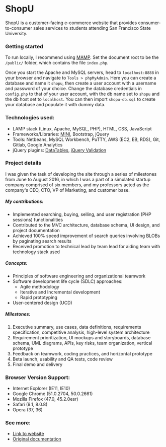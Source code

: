 # ShopU

ShopU is a customer-facing e-commerce website that provides consumer-to-consumer
sales services to students attending San Francisco State University.

### Getting started

To run locally, I recommend using [MAMP](https://www.mamp.info/en/).
Set the document root to be the `/public/` folder, which contains the file `index.php`.

Once you start the Apache and MySQL servers, head to `localhost:8888` in your
browser and navigate to `Tools > phpMyAdmin`. Here you can create a database
and name it `shopu`, then create a user account with a username and password
of your choice. Change the database credentials in `config.php` to that of your
user account, with the db name set to `shopu` and the db host set to `localhost`.
You can then import `shopu-db.sql` to create your database and populate it
with dummy data.

### Technologies used:
* LAMP stack (Linux, Apache, MySQL, PHP), HTML, CSS, JavaScript
* Frameworks/Libraries: [MINI], Bootstrap, jQuery
* Tools: Netbeans, MySQL Workbench, PuTTY, AWS (EC2, EB, RDS), Git, Gitlab, Google Analytics
* jQuery plugins: [DataTables], [jQuery Validation]

### Project details

I was given the task of developing the site through a series of milestones from June to August 2016, in which I was a part of a simulated startup company comprised of six members, and my professors acted as the company's CEO, CTO, VP of Marketing, and customer base.

##### My contributions:
* Implemented searching, buying, selling, and user registration (PHP sessions) functionalities
* Contributed to the MVC architecture, database schema, UI design, and project documentation
* Achieved 100% speed improvement of search queries involving BLOBs by paginating search results
* Received promotion to technical lead by team lead for aiding team with technology stack used

##### Concepts:
* Principles of software engineering and organizational teamwork
* Software development life cycle (SDLC) approaches:
	* Agile methodology
	* Iterative and Incremental development
	* Rapid prototyping
* User-centered design (UCD)

##### Milestones:
1. Executive summary, use cases, data definitions, requirements specification,
competitive analysis, high-level system architecture
2. Requirement prioritization, UI mockups and storyboards, database schema,
UML diagrams, APIs, key risks, team organization, vertical prototype
3. Feedback on teamwork, coding practices, and horizontal prototype
4. Beta launch, usability and QA tests, code review
5. Final demo and delivery

### Browser Version Support:
* Internet Explorer (IE11, IE10)
* Google Chrome (51.0.2704, 50.0.2661)
* Mozilla Firefox (47.0, 45.2.0esr)
* Safari (9.1, 8.0.8)
* Opera (37, 36)

### See more:
* [Link to website](http://shopu-env.bzwc52z8ia.us-west-2.elasticbeanstalk.com/)
* [Original documentation](https://goo.gl/ml0ohg)

<!-- links -->

[MINI]: https://github.com/panique/mini
[DataTables]: https://datatables.net
[jQUery Validation]: https://jqueryvalidation.org

